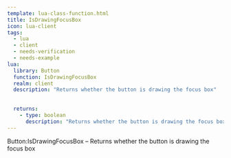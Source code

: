 ```yaml
---
template: lua-class-function.html
title: IsDrawingFocusBox
icon: lua-client
tags:
  - lua
  - client
  - needs-verification
  - needs-example
lua:
  library: Button
  function: IsDrawingFocusBox
  realm: client
  description: "Returns whether the button is drawing the focus box"
  
  
  returns:
    - type: boolean
      description: "Returns whether the button is drawing the focus box"
---
```


<div class="lua__search__keywords">
Button:IsDrawingFocusBox &#x2013; Returns whether the button is drawing the focus box
</div>
